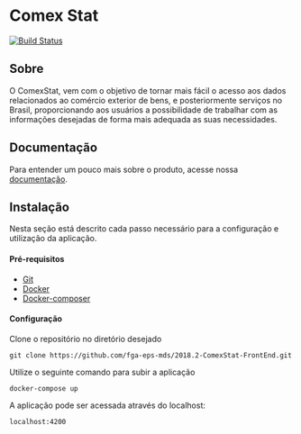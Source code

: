 
# Comex Stat

[![Build Status](https://travis-ci.org/fga-eps-mds/2018.2-ComexStat.svg?branch=develop)](https://travis-ci.org/fga-eps-mds/2018.2-ComexStat)

## Sobre

O ComexStat, vem com o objetivo de tornar mais fácil o acesso aos dados relacionados ao comércio exterior de bens, e posteriormente serviços no Brasil, proporcionando aos usuários a possibilidade de trabalhar com as informações desejadas de forma mais adequada as suas necessidades.

## Documentação

Para entender um pouco mais sobre o produto, acesse nossa [documentação](https://fga-eps-mds.github.io/2018.2-ComexStat).

## Instalação

Nesta seção está descrito cada passo necessário para a configuração e utilização da aplicação.

#### Pré-requisitos
  * [Git](https://git-scm.com/)
  * [Docker](https://www.docker.com/get-docker)
  * [Docker-composer](https://docs.docker.com/compose/install/#install-compose)

#### Configuração

Clone o repositório no diretório desejado

	git clone https://github.com/fga-eps-mds/2018.2-ComexStat-FrontEnd.git

Utilize o seguinte comando para subir a aplicação

	docker-compose up

A aplicação pode ser acessada através do localhost:

	localhost:4200

